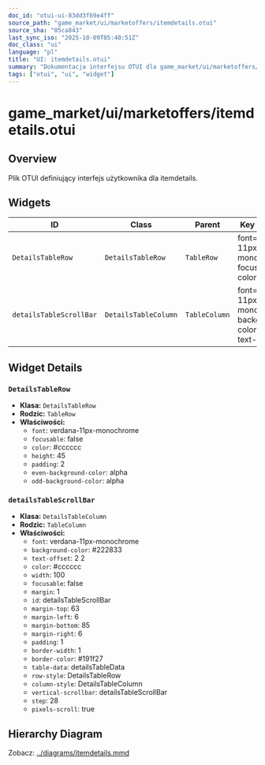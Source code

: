 ```yaml
---
doc_id: "otui-ui-83dd3f69e4ff"
source_path: "game_market/ui/marketoffers/itemdetails.otui"
source_sha: "05ca843"
last_sync_iso: "2025-10-09T05:40:51Z"
doc_class: "ui"
language: "pl"
title: "UI: itemdetails.otui"
summary: "Dokumentacja interfejsu OTUI dla game_market/ui/marketoffers/itemdetails.otui"
tags: ["otui", "ui", "widget"]
---
```


# game_market/ui/marketoffers/itemdetails.otui

## Overview

Plik OTUI definiujący interfejs użytkownika dla itemdetails.

## Widgets

| ID | Class | Parent | Key Properties |
|----|-------|--------|----------------|
| `DetailsTableRow` | `DetailsTableRow` | `TableRow` | font=verdana-11px-monochrome, focusable=false, color=#cccccc |
| `detailsTableScrollBar` | `DetailsTableColumn` | `TableColumn` | font=verdana-11px-monochrome, background-color=#222833, text-offset=2 2 |

## Widget Details

### `DetailsTableRow`

- **Klasa:** `DetailsTableRow`
- **Rodzic:** `TableRow`
- **Właściwości:**
  - `font`: verdana-11px-monochrome
  - `focusable`: false
  - `color`: #cccccc
  - `height`: 45
  - `padding`: 2
  - `even-background-color`: alpha
  - `odd-background-color`: alpha

### `detailsTableScrollBar`

- **Klasa:** `DetailsTableColumn`
- **Rodzic:** `TableColumn`
- **Właściwości:**
  - `font`: verdana-11px-monochrome
  - `background-color`: #222833
  - `text-offset`: 2 2
  - `color`: #cccccc
  - `width`: 100
  - `focusable`: false
  - `margin`: 1
  - `id`: detailsTableScrollBar
  - `margin-top`: 63
  - `margin-left`: 6
  - `margin-bottom`: 85
  - `margin-right`: 6
  - `padding`: 1
  - `border-width`: 1
  - `border-color`: #191f27
  - `table-data`: detailsTableData
  - `row-style`: DetailsTableRow
  - `column-style`: DetailsTableColumn
  - `vertical-scrollbar`: detailsTableScrollBar
  - `step`: 28
  - `pixels-scroll`: true

## Hierarchy Diagram

Zobacz: [../diagrams/itemdetails.mmd](../diagrams/itemdetails.mmd)

